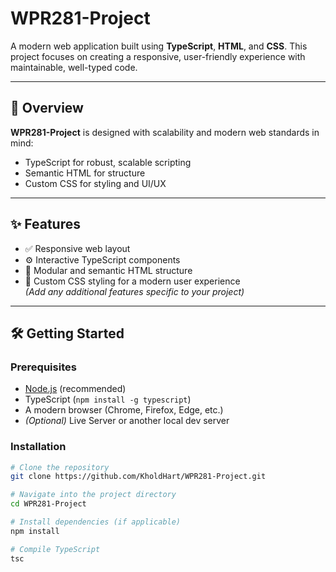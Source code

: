 # WPR281-Project

A modern web application built using **TypeScript**, **HTML**, and **CSS**. This project focuses on creating a responsive, user-friendly experience with maintainable, well-typed code.

---

## 🚀 Overview

**WPR281-Project** is designed with scalability and modern web standards in mind:

- TypeScript for robust, scalable scripting
- Semantic HTML for structure
- Custom CSS for styling and UI/UX

---

## ✨ Features

- ✅ Responsive web layout
- ⚙️ Interactive TypeScript components
- 📐 Modular and semantic HTML structure
- 🎨 Custom CSS styling for a modern user experience  
*(Add any additional features specific to your project)*

---

## 🛠️ Getting Started

### Prerequisites

- [Node.js](https://nodejs.org/) (recommended)
- TypeScript (`npm install -g typescript`)
- A modern browser (Chrome, Firefox, Edge, etc.)
- *(Optional)* Live Server or another local dev server

### Installation

```bash
# Clone the repository
git clone https://github.com/KholdHart/WPR281-Project.git

# Navigate into the project directory
cd WPR281-Project

# Install dependencies (if applicable)
npm install

# Compile TypeScript
tsc
